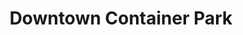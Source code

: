 ---
title: "Downtown Container Park"
url: /las-vegas/downtown-container-park-fremont-street/
shop: mall
---